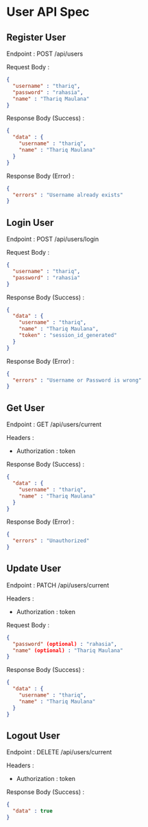# User API Spec

## Register User
Endpoint : POST /api/users

Request Body : 

```json
{
  "username" : "thariq",
  "password" : "rahasia",
  "name" : "Thariq Maulana"
}
```

Response Body (Success) :

```json
{
  "data" : {
    "username" : "thariq",
    "name" : "Thariq Maulana"
  }
}
```

Response Body (Error) :

```json
{
  "errors" : "Username already exists"
}
```

## Login User

Endpoint : POST /api/users/login

Request Body :

```json
{
  "username" : "thariq",
  "password" : "rahasia"
}
```

Response Body (Success) :

```json
{
  "data" : {
    "username" : "thariq",
    "name" : "Thariq Maulana",
    "token" : "session_id_generated"
  }
}
```

Response Body (Error) :

```json
{
  "errors" : "Username or Password is wrong"
}
```

## Get User

Endpoint : GET /api/users/current

Headers : 
- Authorization : token

Response Body (Success) :

```json
{
  "data" : {
    "username" : "thariq",
    "name" : "Thariq Maulana"
  }
}
```

Response Body (Error) :

```json
{
  "errors" : "Unauthorized"
}
```

## Update User

Endpoint : PATCH /api/users/current

Headers :
- Authorization : token

Request Body :

```json
{
  "password" (optional) : "rahasia",
  "name" (optional) : "Thariq Maulana"
}
```

Response Body (Success) :

```json
{
  "data" : {
    "username" : "thariq",
    "name" : "Thariq Maulana"
  }
}
```

## Logout User

Endpoint : DELETE /api/users/current

Headers :
- Authorization : token


Response Body (Success) :

```json
{
  "data" : true
}
```